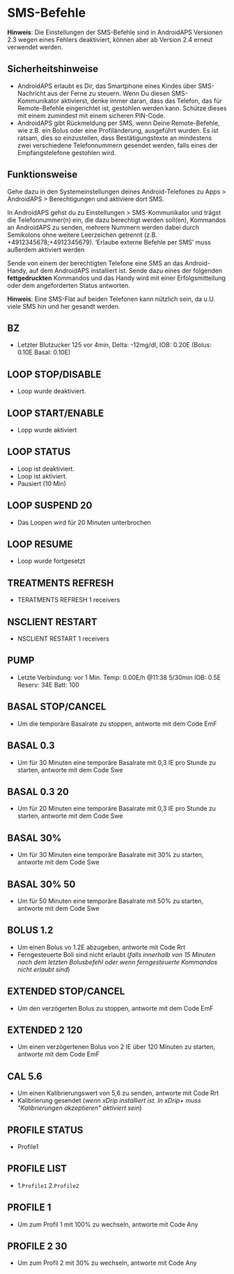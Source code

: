 # SMS-Befehle

**Hinweis**: Die Einstellungen der SMS-Befehle sind in AndroidAPS Versionen 2.3 wegen eines Fehlers deaktiviert, können aber ab Version 2.4 erneut verwendet werden.

## Sicherheitshinweise

- AndroidAPS erlaubt es Dir, das Smartphone eines Kindes über SMS-Nachricht aus der Ferne zu steuern. Wenn Du diesen SMS-Kommunikator aktivierst, denke immer daran, dass das Telefon, das für Remote-Befehle eingerichtet ist, gestohlen werden kann. Schütze dieses mit einem zumindest mit einem sicheren PIN-Code.
- AndroidAPS gibt Rückmeldung per SMS, wenn Deine Remote-Befehle, wie z.B. ein Bolus oder eine Profiländerung, ausgeführt wurden. Es ist ratsam, dies so einzustellen, dass Bestätigungstexte an mindestens zwei verschiedene Telefonnummern gesendet werden, falls eines der Empfangstelefone gestohlen wird.

## Funktionsweise

Gehe dazu in den Systemeinstellungen deines Android-Telefones zu Apps > AndroidAPS > Berechtigungen und aktiviere dort SMS.

In AndroidAPS gehst du zu Einstellungen > SMS-Kommunikator und trägst die Telefonnummer(n) ein, die dazu berechtigt werden soll(en), Kommandos an AndroidAPS zu senden, mehrere Nummern werden dabei durch Semikolons ohne weitere Leerzeichen getrennt (z.B. +4912345678;+4912345679). ‘Erlaube externe Befehle per SMS’ muss außerdem aktiviert werden

Sende von einem der berechtigten Telefone eine SMS an das Android-Handy, auf dem AndroidAPS installiert ist. Sende dazu eines der folgenden **fettgedruckten** Kommandos und das Handy wird mit einer Erfolgsmitteilung oder dem angeforderten Status antworten.

**Hinweis**: Eine SMS-Flat auf beiden Telefonen kann nützlich sein, da u.U. viele SMS hin und her gesandt werden.

## BZ

- Letzter Blutzucker 125 vor 4min, Delta: -12mg/dl, IOB: 0.20E (Bolus: 0.10E Basal: 0.10E)

## LOOP STOP/DISABLE

- Loop wurde deaktiviert.

## LOOP START/ENABLE

- Lopp wurde aktiviert

## LOOP STATUS

- Loop ist deaktiviert.
- Loop ist aktiviert.
- Pausiert (10 Min)

## LOOP SUSPEND 20

- Das Loopen wird für 20 Minuten unterbrochen

## LOOP RESUME

- Loop wurde fortgesetzt

## TREATMENTS REFRESH

- TERATMENTS REFRESH 1 receivers

## NSCLIENT RESTART

- NSCLIENT RESTART 1 receivers

## PUMP

- Letzte Verbindung: vor 1 Min. Temp: 0.00E/h @11:38 5/30min IOB: 0.5E Reserv: 34E Batt: 100

## BASAL STOP/CANCEL

- Um die temporäre Basalrate zu stoppen, antworte mit dem Code EmF

## BASAL 0.3

- Um für 30 Minuten eine temporäre Basalrate mit 0,3 IE pro Stunde zu starten, antworte mit dem Code Swe

## BASAL 0.3 20

- Um für 20 Minuten eine temporäre Basalrate mit 0,3 IE pro Stunde zu starten, antworte mit dem Code Swe

## BASAL 30%

- Um für 30 Minuten eine temporäre Basalrate mit 30% zu starten, antworte mit dem Code Swe

## BASAL 30% 50

- Um für 50 Minuten eine temporäre Basalrate mit 50% zu starten, antworte mit dem Code Swe

## BOLUS 1.2

- Um einen Bolus vo 1.2E abzugeben, antworte mit Code Rrt
- Ferngesteuerte Boli sind nicht erlaubt (*falls innerhalb von 15 Minuten nach dem letzten Bolusbefehl oder wenn ferngesteuerte Kommandos nicht erlaubt sind*)

## EXTENDED STOP/CANCEL

- Um den verzögerten Bolus zu stoppen, antworte mit dem Code EmF

## EXTENDED 2 120

- Um einen verzögertenen Bolus von 2 IE über 120 Minuten zu starten, antworte mit dem Code EmF

## CAL 5.6

- Um einen Kalibrierungswert von 5,6 zu senden, antworte mit Code Rrt
- Kalibrierung gesendet (*wenn xDrip installiert ist. In xDrip+ muss "Kalibrierungen akzeptieren" aktiviert sein*)

## PROFILE STATUS

- Profile1

## PROFILE LIST

- 1.`Profile1` 2.`Profile2`

## PROFILE 1

- Um zum Profil 1 mit 100% zu wechseln, antworte mit Code Any

## PROFILE 2 30

- Um zum Profil 2 mit 30% zu wechseln, antworte mit Code Any